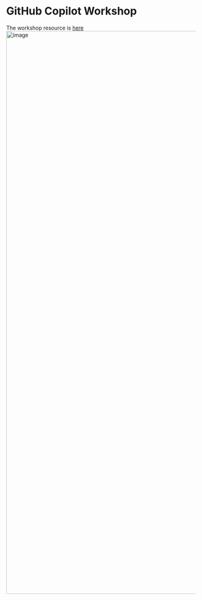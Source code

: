 # GitHub Copilot Workshop

The workshop resource is [here](https://github.github.com/copilot-workshop/en/index.html#0)
[<img width="1492" alt="image" src="https://github.com/github/copilot-workshop/assets/15963767/bb846c56-9554-4501-9965-f4b063e27a54">](https://github.github.com/copilot-workshop/en/index.html#0)

